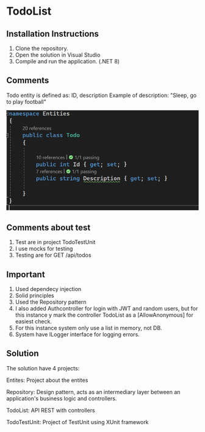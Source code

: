 # TodoList

## Installation Instructions

1. Clone the repository.
2. Open the solution in Visual Studio
3. Compile and run the application.  (.NET 8)

## Comments 

Todo entity is defined as: ID, description
Example of description: "Sleep, go to play football"

![alt text](image.png)

## Comments about test

1. Test are in project TodoTestUnit
2. I use mocks for testing
3. Testing are for GET /api/todos

## Important

1. Used dependecy injection
2. Solid principles 
3. Used the Repository pattern
4. I also added Authcontroller for login with JWT and random users,  but for this instance y mark the controller TodoList as a [AllowAnonymous] for easiest check.
5. For this instance system only use a list in memory, not DB.
6. System have ILogger interface for logging errors.

## Solution

The solution have 4 projects: 

Entites: Project about the entites

Repository: Design pattern, acts as an intermediary layer between an application's business logic and controllers.

TodoList: API REST with controllers

TodoTestUnit: Project of TestUnit using XUnit framework


   
